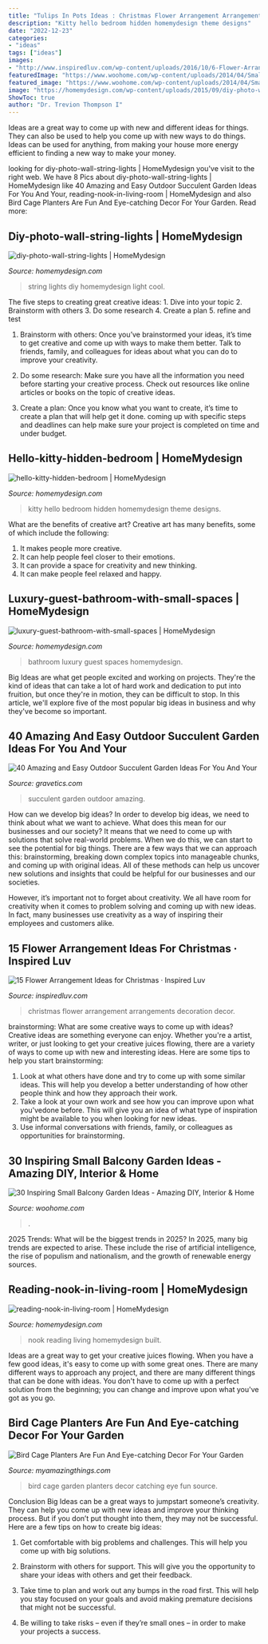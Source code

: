 ```yaml
---
title: "Tulips In Pots Ideas : Christmas Flower Arrangement Arrangements Decoration Decor"
description: "Kitty hello bedroom hidden homemydesign theme designs"
date: "2022-12-23"
categories:
- "ideas"
tags: ["ideas"]
images:
- "http://www.inspiredluv.com/wp-content/uploads/2016/10/6-Flower-Arrangements-for-Christmas.jpg"
featuredImage: "https://www.woohome.com/wp-content/uploads/2014/04/Small-Balcony-Garden-ideas-12.jpg"
featured_image: "https://www.woohome.com/wp-content/uploads/2014/04/Small-Balcony-Garden-ideas-12.jpg"
image: "https://homemydesign.com/wp-content/uploads/2015/09/diy-photo-wall-string-lights.jpg"
ShowToc: true
author: "Dr. Trevion Thompson I"
---
```



Ideas are a great way to come up with new and different ideas for things. They can also be used to help you come up with new ways to do things. Ideas can be used for anything, from making your house more energy efficient to finding a new way to make your money.

	

		
looking for diy-photo-wall-string-lights | HomeMydesign you've visit to the right web. We have 8 Pics about diy-photo-wall-string-lights | HomeMydesign like 40 Amazing and Easy Outdoor Succulent Garden Ideas For You And Your, reading-nook-in-living-room | HomeMydesign and also Bird Cage Planters Are Fun And Eye-catching Decor For Your Garden. Read more:
		
    
## Diy-photo-wall-string-lights | HomeMydesign

<img loading=lazy src="https://homemydesign.com/wp-content/uploads/2015/09/diy-photo-wall-string-lights.jpg" onerror="this.onerror=null;this.src='https://tse3.mm.bing.net/th?id=OIP.5eZKBKP1Ku2xNdJ9cG8asQHaLH&amp;pid=15.1';" alt="diy-photo-wall-string-lights | HomeMydesign">

_Source: homemydesign.com_

>string lights diy homemydesign light cool. 

	

The five steps to creating great creative ideas: 1. Dive into your topic 2. Brainstorm with others 3. Do some research 4. Create a plan 5. refine and test
1. Brainstorm with others: Once you’ve brainstormed your ideas, it’s time to get creative and come up with ways to make them better. Talk to friends, family, and colleagues for ideas about what you can do to improve your creativity.
2. Do some research: Make sure you have all the information you need before starting your creative process. Check out resources like online articles or books on the topic of creative ideas.

3. Create a plan: Once you know what you want to create, it’s time to create a plan that will help get it done. coming up with specific steps and deadlines can help make sure your project is completed on time and under budget.


    
## Hello-kitty-hidden-bedroom | HomeMydesign

<img loading=lazy src="https://homemydesign.com/wp-content/uploads/2014/06/hello-kitty-hidden-bedroom.jpg" onerror="this.onerror=null;this.src='https://tse3.mm.bing.net/th?id=OIP.NNOK97IH_afjhCMC1V7mJQHaJ3&amp;pid=15.1';" alt="hello-kitty-hidden-bedroom | HomeMydesign">

_Source: homemydesign.com_

>kitty hello bedroom hidden homemydesign theme designs. 

	

What are the benefits of creative art?
Creative art has many benefits, some of which include the following: 
1. It makes people more creative.
2. It can help people feel closer to their emotions.
3. It can provide a space for creativity and new thinking.
4. It can make people feel relaxed and happy.

    
## Luxury-guest-bathroom-with-small-spaces | HomeMydesign

<img loading=lazy src="https://homemydesign.com/wp-content/uploads/2015/11/luxury-guest-bathroom-with-small-spaces.jpg" onerror="this.onerror=null;this.src='https://tse4.mm.bing.net/th?id=OIP.-Z9ZhFhEeJoYL-01Jc1Z_wHaLK&amp;pid=15.1';" alt="luxury-guest-bathroom-with-small-spaces | HomeMydesign">

_Source: homemydesign.com_

>bathroom luxury guest spaces homemydesign. 

	

Big Ideas are what get people excited and working on projects. They're the kind of ideas that can take a lot of hard work and dedication to put into fruition, but once they're in motion, they can be difficult to stop. In this article, we'll explore five of the most popular big ideas in business and why they've become so important.

    
## 40 Amazing And Easy Outdoor Succulent Garden Ideas For You And Your

<img loading=lazy src="https://www.gravetics.com/wp-content/uploads/2017/07/Outdoor-Succulent-garden.jpg" onerror="this.onerror=null;this.src='https://tse2.mm.bing.net/th?id=OIP.zPnKnFz7T1ohrTB3N6oJbwHaJ4&amp;pid=15.1';" alt="40 Amazing and Easy Outdoor Succulent Garden Ideas For You And Your">

_Source: gravetics.com_

>succulent garden outdoor amazing. 

	

How can we develop big ideas?
In order to develop big ideas, we need to think about what we want to achieve. What does this mean for our businesses and our society? It means that we need to come up with solutions that solve real-world problems. When we do this, we can start to see the potential for big things.
There are a few ways that we can approach this: brainstorming, breaking down complex topics into manageable chunks, and coming up with original ideas. All of these methods can help us uncover new solutions and insights that could be helpful for our businesses and our societies.

However, it’s important not to forget about creativity. We all have room for creativity when it comes to problem solving and coming up with new ideas. In fact, many businesses use creativity as a way of inspiring their employees and customers alike.

    
## 15 Flower Arrangement Ideas For Christmas · Inspired Luv

<img loading=lazy src="http://www.inspiredluv.com/wp-content/uploads/2016/10/6-Flower-Arrangements-for-Christmas.jpg" onerror="this.onerror=null;this.src='https://tse4.mm.bing.net/th?id=OIP.9nsHSk0VRqhw8Cyhjt_negHaLR&amp;pid=15.1';" alt="15 Flower Arrangement Ideas for Christmas · Inspired Luv">

_Source: inspiredluv.com_

>christmas flower arrangement arrangements decoration decor. 

	

brainstorming: What are some creative ways to come up with ideas?
Creative ideas are something everyone can enjoy. Whether you're a artist, writer, or just looking to get your creative juices flowing, there are a variety of ways to come up with new and interesting ideas. Here are some tips to help you start brainstorming: 
1. Look at what others have done and try to come up with some similar ideas. This will help you develop a better understanding of how other people think and how they approach their work. 
2. Take a look at your own work and see how you can improve upon what you'vedone before. This will give you an idea of what type of inspiration might be available to you when looking for new ideas. 
3. Use informal conversations with friends, family, or colleagues as opportunities for brainstorming.

    
## 30 Inspiring Small Balcony Garden Ideas - Amazing DIY, Interior &amp; Home

<img loading=lazy src="https://www.woohome.com/wp-content/uploads/2014/04/Small-Balcony-Garden-ideas-12.jpg" onerror="this.onerror=null;this.src='https://tse2.mm.bing.net/th?id=OIP.wcHilDQv9m3XGF0IVunn3wHaK4&amp;pid=15.1';" alt="30 Inspiring Small Balcony Garden Ideas - Amazing DIY, Interior &amp; Home">

_Source: woohome.com_

>. 

	

2025 Trends: What will be the biggest trends in 2025?
In 2025, many big trends are expected to arise. These include the rise of artificial intelligence, the rise of populism and nationalism, and the growth of renewable energy sources.

    
## Reading-nook-in-living-room | HomeMydesign

<img loading=lazy src="https://homemydesign.com/wp-content/uploads/2014/11/reading-nook-in-living-room.jpg" onerror="this.onerror=null;this.src='https://tse1.mm.bing.net/th?id=OIP.vh1v3yvrtDEhrrRQbi2QKwHaJ4&amp;pid=15.1';" alt="reading-nook-in-living-room | HomeMydesign">

_Source: homemydesign.com_

>nook reading living homemydesign built. 

	

Ideas are a great way to get your creative juices flowing. When you have a few good ideas, it's easy to come up with some great ones. There are many different ways to approach any project, and there are many different things that can be done with ideas. You don't have to come up with a perfect solution from the beginning; you can change and improve upon what you've got as you go.

    
## Bird Cage Planters Are Fun And Eye-catching Decor For Your Garden

<img loading=lazy src="http://myamazingthings.com/wp-content/uploads/2017/06/bird-cage-garden-ideas-12.jpg" onerror="this.onerror=null;this.src='https://tse2.mm.bing.net/th?id=OIP.LhwQSN-TfWJZHeFSVT21NwHaLH&amp;pid=15.1';" alt="Bird Cage Planters Are Fun And Eye-catching Decor For Your Garden">

_Source: myamazingthings.com_

>bird cage garden planters decor catching eye fun source. 

	

Conclusion
Big Ideas can be a great ways to jumpstart someone’s creativity. They can help you come up with new ideas and improve your thinking process. But if you don’t put thought into them, they may not be successful. Here are a few tips on how to create big ideas:
1. Get comfortable with big problems and challenges. This will help you come up with big solutions.

2. Brainstorm with others for support. This will give you the opportunity to share your ideas with others and get their feedback.

3. Take time to plan and work out any bumps in the road first. This will help you stay focused on your goals and avoid making premature decisions that might not be successful.

4. Be willing to take risks – even if they’re small ones – in order to make your projects a success.

